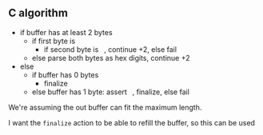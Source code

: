 ## C algorithm
* if   buffer has at least 2 bytes
  * if   first byte is ` `
    * if   second byte is ` `, continue +2, else fail
  * else parse both bytes as hex digits, continue +2
* else
  * if   buffer has 0 bytes
    * finalize
  * else buffer has 1 byte: assert ` `, finalize, else fail

We're assuming the out buffer can fit the maximum length.

I want the `finalize` action to be able to refill the buffer, so this can be
used 
